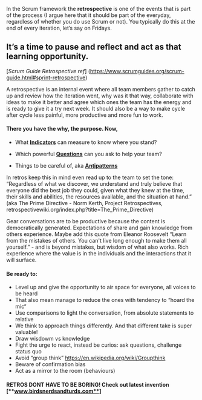 In the Scrum framework the **retrospective** is one of the events that is part of the process (I argue here that it should be part of the everyday, regardless of whether you do use Scrum or not). You typically do this at the end of every iteration, let’s say on Fridays. 

## It’s a time to pause and reflect and act as that learning opportunity.

[*Scrum Guide Retrospective ref*] (https://www.scrumguides.org/scrum-guide.html#sprint-retrospective)

A retrospective is an internal event where all team members gather to catch up and review how the iteration went, why was it that way, collaborate with ideas to make it better and agree which ones the team has the energy and is ready to give it a try next week. It should also be a way to make cycle after cycle less painful, more productive and more fun to work.

#### There you have the why, the purpose. Now,

* What [**Indicators**](https://github.com/GarciaInes/Scrum-Mastering/blob/84dcd6cc78e66a350c4a571e08dc86d1fdcc30e5/Retro/Indicators.md) can measure to know where you stand?

* Which powerful [**Questions**](https://github.com/GarciaInes/Scrum-Mastering/blob/84dcd6cc78e66a350c4a571e08dc86d1fdcc30e5/Retro/Questions.md) can you ask to help your team?

* Things to be careful of, aka [**Antipatterns**](https://github.com/GarciaInes/Scrum-Mastering/blob/84dcd6cc78e66a350c4a571e08dc86d1fdcc30e5/Retro/Antipatterns.md)


In retros keep this in mind even read up to the team to set the tone: 
“Regardless of what we discover, we understand and truly believe that everyone did the best job they could, given what they knew at the time, their skills and abilities, the resources available, and the situation at hand.”
(aka The Prime Directive - Norm Kerth, Project Retrospectives, retrospectivewiki.org/index.php?title=The_Prime_Directive)

Gear conversations are to be productive because the content is democratically generated. Expectations of share and gain knowledge from others experience. 
Maybe add this quote from Eleanor Roosevelt “Learn from the mistakes of others. You can't live long enough to make them all yourself.” - and is beyond mistakes, but wisdom of what also works. Rich experience where the value is in the individuals and the interactions that it will surface.  

#### Be ready to:
* Level up and give the opportunity to air space for everyone, all voices to be heard
* That also mean manage to reduce the ones with tendency to “hoard the mic“
* Use comparisons to light the conversation, from absolute statements to relative
* We think to approach things differently. And that different take is super valuable!
* Draw wisdowm vs knowledge
* Fight the urge to react, instead be curios: ask questions, challenge status quo
* Avoid “group think” https://en.wikipedia.org/wiki/Groupthink
* Beware of confirmation bias
* Act as a mirror to the room (behaviours)

#### RETROS DONT HAVE TO BE BORING! Check out latest invention [**www.birdsnerdsandturds.com**] 
